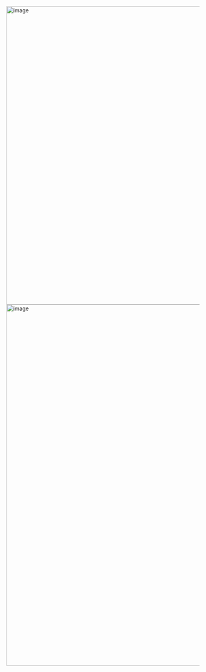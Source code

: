 <img width="1891" height="778" alt="image" src="https://github.com/user-attachments/assets/a2186afb-8887-45b5-8e5c-f3d953bd5c29" />
<img width="1881" height="943" alt="image" src="https://github.com/user-attachments/assets/bb80438f-2b79-4b20-9262-d8fc324decb3" />

